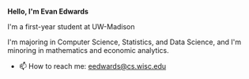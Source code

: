 **Hello, I'm Evan Edwards**

I'm a first-year student at UW-Madison

I'm majoring in Computer Science, Statistics, and Data Science, and I'm minoring in mathematics and economic analytics.

<!---
- Interested in machine learning and quanitative finance
-Currently working on a research project within the school of Education on large
-->
- 📫 How to reach me: [eedwards@cs.wisc.edu](mailto:eedwards@cs.wisc.edu)
